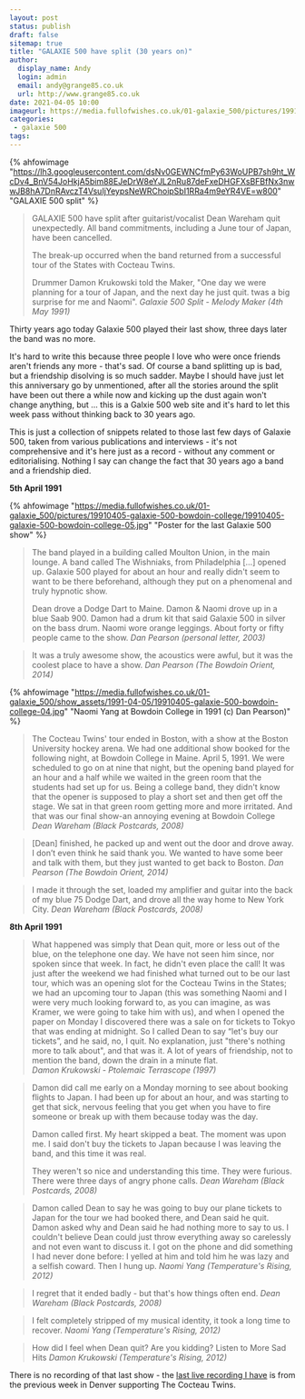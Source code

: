 ```yaml
---
layout: post
status: publish 
draft: false
sitemap: true
title: "GALAXIE 500 have split (30 years on)"
author:
  display_name: Andy
  login: admin
  email: andy@grange85.co.uk
  url: http://www.grange85.co.uk
date: 2021-04-05 10:00
imageurl: https://media.fullofwishes.co.uk/01-galaxie_500/pictures/19910405-galaxie-500-bowdoin-college/19910405-galaxie-500-bowdoin-college-05.jpg
categories:
 - galaxie 500
tags:
---
```


{% ahfowimage "https://lh3.googleusercontent.com/dsNv0GEWNCfmPy63WoUPB7sh9ht_WcDv4_BnV54JoHkjA5bim88EJeDrW8eYJL2nRu87deFxeDHGFXsBFBfNx3nwwJB8hA7DnRAvczT4VsuIjYeypsNeWRChoipSbI1RRa4m9eYR4VE=w800" "GALAXIE 500 split" %}

> GALAXIE 500 have split after guitarist/vocalist Dean Wareham quit unexpectedly. All band commitments, including a June tour of Japan, have been cancelled.
> 
> The break-up occurred when the band returned from a successful tour of the States with Cocteau Twins.
> 
> Drummer Damon Krukowski told the Maker, "One day we were planning for a tour of Japan, and the next day he just quit. twas a big surprise for me and Naomi".
> _Galaxie 500 Split - Melody Maker (4th May 1991)_


Thirty years ago today Galaxie 500 played their last show, three days later the band was no more. 

It's hard to write this  because three people I love who were once friends aren't friends any more - that's sad. Of course a band splitting up is bad, but a friendship disolving is so much sadder. Maybe I should have just let this anniversary go by unmentioned, after all the stories around the split have been out there a while now and kicking up the dust again won't change anything, but ... this is a Galxie 500 web site and it's hard to let this week pass without thinking back to 30 years ago.

This is just a collection of snippets related to those last few days of Galaxie 500, taken from various publications and interviews - it's not comprehensive and it's here just as a record - without any comment or editorialising. Nothing I say can change the fact that 30 years ago a band and a friendship died. 

<!--more-->

**5th April 1991**

{% ahfowimage "https://media.fullofwishes.co.uk/01-galaxie_500/pictures/19910405-galaxie-500-bowdoin-college/19910405-galaxie-500-bowdoin-college-05.jpg" "Poster for the last Galaxie 500 show" %}

> The band played in a building called Moulton Union, in the main lounge. A band called The Wishniaks, from Philadelphia […] opened up. Galaxie 500 played for about an hour and really didn't seem to want to be there beforehand, although they put on a phenomenal and truly hypnotic show.
> 
> Dean drove a Dodge Dart to Maine. Damon & Naomi drove up in a blue Saab 900. Damon had a drum kit that said Galaxie 500 in silver on the bass drum. Naomi wore orange leggings. About forty or fifty people came to the show.
_Dan Pearson (personal letter, 2003)_

> It was a truly awesome show, the acoustics were awful, but it was the coolest place to have a show.
_Dan Pearson (The Bowdoin Orient, 2014)_

{% ahfowimage "https://media.fullofwishes.co.uk/01-galaxie_500/show_assets/1991-04-05/19910405-galaxie-500-bowdoin-college-04.jpg" "Naomi Yang at Bowdoin College in 1991 (c) Dan Pearson)" %}

> The Cocteau Twins' tour ended in Boston, with a show at the Boston University hockey arena. We had one additional show booked for the following night, at Bowdoin College in Maine. April 5, 1991. We were scheduled to go on at nine that night, but the opening band played for an hour and a half while we waited in the green room that the students had set up for us. Being a college band, they didn't know that the opener is supposed to play a short set and then get off the stage. We sat in that green room getting more and more irritated. And that was our final show-an annoying evening at Bowdoin College
_Dean Wareham (Black Postcards, 2008)_


> [Dean] finished, he packed up and went out the door and drove away. I don’t even think he said thank you. We wanted to have some beer and talk with them, but they just wanted to get back to Boston.
_Dan Pearson (The Bowdoin Orient, 2014)_


> I made it through the set, loaded my amplifier and guitar into the back of my blue 75 Dodge Dart, and drove all the way home to New York City.
_Dean Wareham (Black Postcards, 2008)_


**8th April 1991**

> What happened was simply that Dean quit, more or less out of the blue, on the telephone one day. We have not seen him since, nor spoken since that week. In fact, he didn't even place the call! It was just after the weekend we had finished what turned out to be our last tour, which was an opening slot for the Cocteau Twins in the States; we had an upcoming tour to Japan (this was something Naomi and I were very much looking forward to, as you can imagine, as was Kramer, we were going to take him with us), and when I opened the paper on Monday I discovered there was a sale on for tickets to Tokyo that was ending at midnight. So I called Dean to say “let's buy our tickets”, and he said, no, I quit. No explanation, just "there's nothing more to talk about", and that was it. A lot of years of friendship, not to mention the band, down the drain in a minute flat.  
_Damon Krukowski - Ptolemaic Terrascope (1997)_

> Damon did call me early on a Monday morning to see about booking flights to Japan. I had been up for about an hour, and was starting to get that sick, nervous feeling that you get when you have to fire someone or break up with them because today was the day.
> 
> Damon called first. My heart skipped a beat. The moment was upon me. I said don't buy the tickets to Japan because I was leaving the band, and this time it was real.
> 
> They weren't so nice and understanding this time. They were furious. There were three days of angry phone calls.
_Dean Wareham (Black Postcards, 2008)_


> Damon called Dean to say he was going to buy our plane tickets to Japan for the tour we had booked there, and Dean said he quit. Damon asked why and Dean said he had nothing more to say to us. I couldn't believe Dean could just throw everything away so carelessly and not even want to discuss it. I got on the phone and did something I had never done before: I yelled at him and told him he was lazy and a selfish coward. Then I hung up.
_Naomi Yang (Temperature's Rising, 2012)_


> I regret that it ended badly - but that's how things often end.
_Dean Wareham (Black Postcards, 2008)_


> I felt completely stripped of my musical identity, it took a long time to recover.
_Naomi Yang (Temperature's Rising, 2012)_


> How did I feel when Dean quit? Are you kidding? Listen to More Sad Hits
_Damon Krukowski (Temperature's Rising, 2012)_


There is no recording of that last show - the [last live recording I have](/2021/03/26/audio-galaxie-500-denver-1991/) is from the previous week in Denver supporting The Cocteau Twins.


